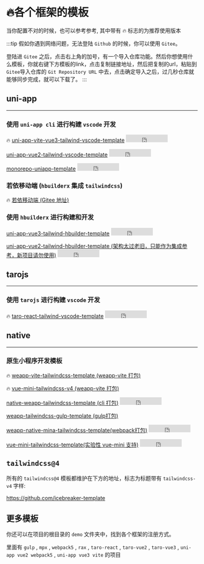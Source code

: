 # 🔥各个框架的模板

当你配置不对的时候，也可以参考参考, 其中带有 🔥 标志的为推荐使用版本

:::tip
假如你遇到网络问题，无法登陆 `Github` 的时候，你可以使用 `Gitee`。

登陆进 `Gitee` 之后，点击右上角的加号，有一个导入仓库功能。然后你想使用什么模板，你就右键下方模板的link，点击复制链接地址，然后把复制的url，粘贴到`Gitee`导入仓库的 `Git Repository URL` 中去，点击确定导入之后，过几秒仓库就能够同步完成，就可以下载了。
:::

## uni-app

---

### 使用 `uni-app cli` 进行构建 `vscode` 开发

🔥  [uni-app-vite-vue3-tailwind-vscode-template](https://github.com/sonofmagic/uni-app-vite-vue3-tailwind-vscode-template) <iframe
              src="https://ghbtns.com/github-btn.html?user=sonofmagic&repo=uni-app-vite-vue3-tailwind-vscode-template&type=star&count=true"
              frameborder="0"
              scrolling="0"
              width="110"
              height="20"
              title="GitHub"
            >
            </iframe>

[uni-app-vue2-tailwind-vscode-template](https://github.com/sonofmagic/uni-app-vue2-tailwind-vscode-template) <iframe
              src="https://ghbtns.com/github-btn.html?user=icebreaker-template&repo=uni-app-vue2-tailwind-vscode-template&type=star&count=true"
              frameborder="0"
              scrolling="0"
              width="110"
              height="20"
              title="GitHub"
            >
            </iframe>

[monorepo-uniapp-template](https://github.com/sukbearai/monorepo-uniapp-template) <iframe
              src="https://ghbtns.com/github-btn.html?user=sukbearai&repo=monorepo-uniapp-template&type=star&count=true"
              frameborder="0"
              scrolling="0"
              width="110"
              height="20"
              title="GitHub"
            >
            </iframe>

### 若依移动端 (`hbuilderx` 集成 `tailwindcss`)

🔥 [若依移动端 (Gitee 地址)](https://gitee.com/sonofmagic/RuoYi-App)

### 使用 `hbuilderx` 进行构建和开发

[uni-app-vue3-tailwind-hbuilder-template](https://github.com/sonofmagic/uni-app-vue3-tailwind-hbuilder-template) <iframe
              src="https://ghbtns.com/github-btn.html?user=icebreaker-template&repo=uni-app-vue3-tailwind-hbuilder-template&type=star&count=true"
              frameborder="0"
              scrolling="0"
              width="110"
              height="20"
              title="GitHub"
            >
            </iframe>

[uni-app-vue2-tailwind-hbuilder-template (架构太过老旧，只能作为集成参考，新项目请勿使用)](https://github.com/icebreaker-trash/uni-app-vue2-tailwind-hbuilder-template) <iframe
              src="https://ghbtns.com/github-btn.html?user=icebreaker-trash&repo=uni-app-vue2-tailwind-hbuilder-template&type=star&count=true"
              frameborder="0"
              scrolling="0"
              width="110"
              height="20"
              title="GitHub"
            >
            </iframe>

## tarojs

---

### 使用 `tarojs` 进行构建 `vscode` 开发

🔥 [taro-react-tailwind-vscode-template](https://github.com/sonofmagic/taro-react-tailwind-vscode-template) <iframe
              src="https://ghbtns.com/github-btn.html?user=icebreaker-template&repo=taro-react-tailwind-vscode-template&type=star&count=true"
              frameborder="0"
              scrolling="0"
              width="110"
              height="20"
              title="GitHub"
            >
            </iframe>

## native

---

### 原生小程序开发模板

🔥 [weapp-vite-tailwindcss-template (weapp-vite 打包)](https://vite.icebreaker.top/guide/)

🔥 [vue-mini-tailwindcss-v4 (weapp-vite 打包)](https://github.com/buduan/Vue-mini_tailwindcss_v4)

[native-weapp-tailwindcss-template (cli 打包)](https://github.com/sonofmagic/native-weapp-tailwindcss-template) <iframe
              src="https://ghbtns.com/github-btn.html?user=icebreaker-template&repo=native-weapp-tailwindcss-template&type=star&count=true"
              frameborder="0"
              scrolling="0"
              width="110"
              height="20"
              title="GitHub"
            >
            </iframe>

[weapp-tailwindcss-gulp-template (gulp打包)](https://github.com/sonofmagic/weapp-tailwindcss/tree/main/demo/gulp-app)

[weapp-native-mina-tailwindcss-template(webpack打包)](https://github.com/sonofmagic/weapp-native-mina-tailwindcss-template) <iframe
              src="https://ghbtns.com/github-btn.html?user=icebreaker-template&repo=weapp-native-mina-tailwindcss-template&type=star&count=true"
              frameborder="0"
              scrolling="0"
              width="110"
              height="20"
              title="GitHub"
            >
            </iframe>

[vue-mini-tailwindcss-template(实验性 vue-mini 支持)](https://github.com/sonofmagic/vue-mini-tailwindcss-template) <iframe
              src="https://ghbtns.com/github-btn.html?user=icebreaker-template&repo=vue-mini-tailwindcss-template&type=star&count=true"
              frameborder="0"
              scrolling="0"
              width="110"
              height="20"
              title="GitHub"
            >
            </iframe>

## `tailwindcss@4`

所有的 `tailwindcss@4` 模板都维护在下方的地址，标志为标题带有 `tailwindcss-v4` 字样:

https://github.com/icebreaker-template

## 更多模板

你还可以在项目的根目录的 `demo` 文件夹中，找到各个框架的注册方式。

里面有 `gulp` , `mpx` , `webpack5` , `rax` , `taro-react` , `taro-vue2` , `taro-vue3` , `uni-app vue2 webpack5` , `uni-app vue3 vite` 的项目
